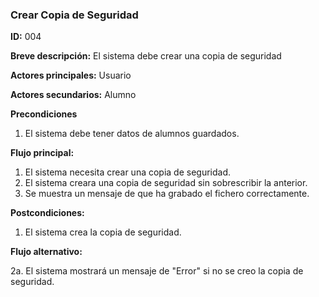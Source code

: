 ### **Crear Copia de Seguridad**

**ID:** 004

**Breve descripción:** El sistema debe crear una copia de seguridad

**Actores principales:** Usuario

**Actores secundarios:** Alumno

**Precondiciones**

 1. El sistema debe tener datos de alumnos guardados.

 **Flujo principal:**

  1. El sistema necesita crear una copia de seguridad.
  2. El sistema creara una copia de seguridad sin sobrescribir la anterior.
  3. Se muestra un mensaje de que ha grabado el fichero correctamente.

**Postcondiciones:**

 1. El sistema crea la copia de seguridad.

 **Flujo alternativo:**

 2a. El sistema mostrará un mensaje de "Error" si no se creo la copia de seguridad. 
